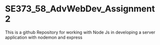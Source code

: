 # SE373_58_AdvWebDev_Assignment2
This is a github Repository for working with Node Js  in developing a server application with nodemon and express
